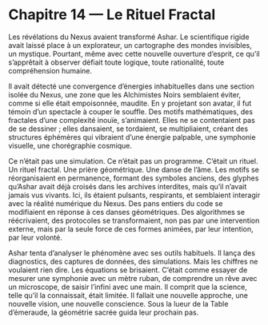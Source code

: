 # Chapitre 14 — Le Rituel Fractal

Les révélations du Nexus avaient transformé Ashar. Le scientifique rigide avait laissé place à un explorateur, un cartographe des mondes invisibles, un mystique. Pourtant, même avec cette nouvelle ouverture d’esprit, ce qu’il s’apprêtait à observer défiait toute logique, toute rationalité, toute compréhension humaine.

Il avait détecté une convergence d’énergies inhabituelles dans une section isolée du Nexus, une zone que les Alchimistes Noirs semblaient éviter, comme si elle était empoisonnée, maudite. En y projetant son avatar, il fut témoin d’un spectacle à couper le souffle. Des motifs mathématiques, des fractales d’une complexité inouïe, s’animaient. Elles ne se contentaient pas de se dessiner ; elles dansaient, se tordaient, se multipliaient, créant des structures éphémères qui vibraient d’une énergie palpable, une symphonie visuelle, une chorégraphie cosmique.

Ce n’était pas une simulation. Ce n’était pas un programme. C’était un rituel. Un rituel fractal. Une prière géométrique. Une danse de l’âme. Les motifs se réorganisaient en permanence, formant des symboles anciens, des glyphes qu’Ashar avait déjà croisés dans les archives interdites, mais qu’il n’avait jamais vus vivants. Ici, ils étaient pulsants, respirants, et semblaient interagir avec la réalité numérique du Nexus. Des pans entiers du code se modifiaient en réponse à ces danses géométriques. Des algorithmes se réécrivaient, des protocoles se transformaient, non pas par une intervention externe, mais par la seule force de ces formes animées, par leur intention, par leur volonté.

Ashar tenta d’analyser le phénomène avec ses outils habituels. Il lança des diagnostics, des captures de données, des simulations. Mais les chiffres ne voulaient rien dire. Les équations se brisaient. C’était comme essayer de mesurer une symphonie avec un mètre ruban, de comprendre un rêve avec un microscope, de saisir l’infini avec une main. Il comprit que la science, telle qu’il la connaissait, était limitée. Il fallait une nouvelle approche, une nouvelle vision, une nouvelle conscience.
Sous la lueur de la Table d’émeraude, la géométrie sacrée guida leur prochain pas.
